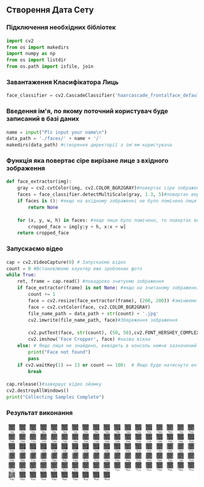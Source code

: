 ## Створення Дата Сету
### Підключення необхідних бібліотек 
```python
import cv2
from os import makedirs
import numpy as np
from os import listdir
from os.path import isfile, join
```
### Завантаження Класифікатора Лиць
```python
face_classifier = cv2.CascadeClassifier('haarcascade_frontalface_default.xml')
```
### Введення ім'я, по якому поточний користувач буде записаний в базі даних
```python
name = input("Pls input your name\n")
data_path = './faces/' + name + '/'
makedirs(data_path) #створення директорії з ім'ям користувача
```
### Функція яка повертає сіре вирізане лице з вхідного зображення
```python
def face_extractor(img):
    gray = cv2.cvtColor(img, cv2.COLOR_BGR2GRAY)#повертає сіре зображення
    faces = face_classifier.detectMultiScale(gray, 1.3, 5)#повертає верхню ліву та праву нижню координати лиць
    if faces is (): #якщо на вхідному зображенні не було помічено лиця то повертає None
        return None

    for (x, y, w, h) in faces: #якщо лице було помічено, то повертає вирізане зображення.
        cropped_face = img[y:y + h, x:x + w]
    return cropped_face
```
### Запускаємо відео
```python 
cap = cv2.VideoCapture(0) # Запускаємо відео
count = 0 #Встановлюємо каунтер вже зроблених фото
while True:
    ret, frame = cap.read() #покадрово зчитуємо зображення
    if face_extractor(frame) is not None: #якщо на зчитаному зображенні є лице, то додаємо його до дата сету
        count += 1 
        face = cv2.resize(face_extractor(frame), (200, 200)) #змінюємо розмір зображення
        face = cv2.cvtColor(face, cv2.COLOR_BGR2GRAY)
        file_name_path = data_path + str(count) + '.jpg'
        cv2.imwrite(file_name_path, face)#Збереження зображення

        cv2.putText(face, str(count), (50, 50),cv2.FONT_HERSHEY_COMPLEX, 1, (0, 255, 0), 2) #показує користувачу скільки вже зроблено зображень
        cv2.imshow('Face Cropper', face) #назва вікна
    else: # Якщо лиця не знайдено, виводить в консоль нижче зазначений текст
        print("Face not found")
        pass
    if cv2.waitKey(1) == 13 or count == 100:  # Якщо буде натиснуто ентер або добавлено 100 зображень лиць, то цикл завершиться.
        break

cap.release()#завершує відео зйомку
cv2.destroyAllWindows()
print("Collecting Samples Complete")
```
### Результат виконання
![відповідь](dataset.jpg "Приклад відповіді")
